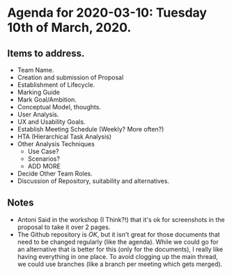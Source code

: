 Agenda for 2020-03-10: Tuesday 10th of March, 2020.
===================================================

## Items to address.
* Team Name.
* Creation and submission of Proposal
* Establishment of Lifecycle.
* Marking Guide
* Mark Goal/Ambition.	
* Conceptual Model, thoughts.
* User Analysis.
* UX and Usability Goals.
* Establish Meeting Schedule (Weekly? More often?)
* HTA (Hierarchical Task Analysis)
* Other Analysis Techniques
   * Use Case?
   * Scenarios?
   * ADD MORE
* Decide Other Team Roles.
* Discussion of Repository, suitability and alternatives.

## Notes
* Antoni Said in the workshop (I Think?!) that it's ok for screenshots in the proposal to take it over 2 pages. 
* The Github repository is *OK*, but it isn't great for those documents that need to be changed regularly (like the agenda). While we could go for an alternative that is better for this (only for the documents), I really like having everything in one place. To avoid clogging up the main thread, we could use branches (like a branch per meeting which gets merged).

